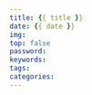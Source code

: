 ```yaml
---
title: {{ title }}
date: {{ date }}
img: 
top: false
password:
keywords:
tags:
categories:
---
```

